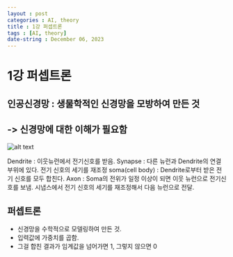 ```yaml
---
layout : post
categories : AI, theory
title : 1강 퍼셉트론
tags : [AI, theory]
date-string : December 06, 2023
---
```

# 1강 퍼셉트론

## 인공신경망 : 생물학적인 신경망을 모방하여 만든 것 
## -> 신경망에 대한 이해가 필요함

![alt text](https://cdn.aitimes.com/news/photo/202106/138838_139058_1547.jpg)

Dendrite : 이웃뉴런에서 전기신호를 받음.
Synapse : 다른 뉴런과 Dendrite의 연결부위에 있다. 전기 신호의 세기를 재조정
soma(cell body) : Dendrite로부터 받은 전기 신호를 모두 합친다.
Axon : Soma의 전위가 일정 이상이 되면 이웃 뉴런으로 전기신호를 보냄. 시냅스에서 전기 신호의 세기를 재조정해서 다음 뉴런으로 전달.

## 퍼셉트론
 - 신경망을 수학적으로 모델링하여 만든 것.
 - 입력값에 가중치를 곱함.
 - 그걸 합친 결과가 임계값을 넘어가면 1, 그렇지 않으면 0